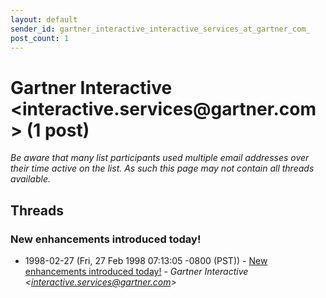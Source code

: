 ```yaml
---
layout: default
sender_id: gartner_interactive_interactive_services_at_gartner_com_
post_count: 1
---
```


# Gartner Interactive <interactive.services<span>@</span>gartner.com> (1 post)

_Be aware that many list participants used multiple email addresses over their time active on the list. As such this page may not contain all threads available._

## Threads

### New enhancements introduced today!
+ 1998-02-27 (Fri, 27 Feb 1998 07:13:05 -0800 (PST)) - [New enhancements introduced today!](/archive/1998/02/3ade657e75bc1554db7ee8ae1da6b62654474fc56e2b82633844c065742f44ac) - _Gartner Interactive \<interactive.services@gartner.com\>_

